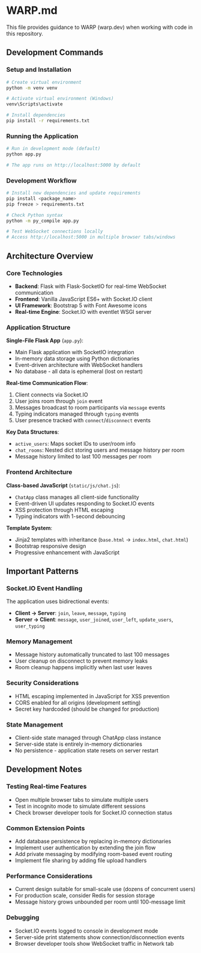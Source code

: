 # WARP.md

This file provides guidance to WARP (warp.dev) when working with code in this repository.

## Development Commands

### Setup and Installation
```bash
# Create virtual environment
python -m venv venv

# Activate virtual environment (Windows)
venv\Scripts\activate

# Install dependencies
pip install -r requirements.txt
```

### Running the Application
```bash
# Run in development mode (default)
python app.py

# The app runs on http://localhost:5000 by default
```

### Development Workflow
```bash
# Install new dependencies and update requirements
pip install <package_name>
pip freeze > requirements.txt

# Check Python syntax
python -m py_compile app.py

# Test WebSocket connections locally
# Access http://localhost:5000 in multiple browser tabs/windows
```

## Architecture Overview

### Core Technologies
- **Backend**: Flask with Flask-SocketIO for real-time WebSocket communication
- **Frontend**: Vanilla JavaScript ES6+ with Socket.IO client
- **UI Framework**: Bootstrap 5 with Font Awesome icons
- **Real-time Engine**: Socket.IO with eventlet WSGI server

### Application Structure

**Single-File Flask App** (`app.py`):
- Main Flask application with SocketIO integration
- In-memory data storage using Python dictionaries
- Event-driven architecture with WebSocket handlers
- No database - all data is ephemeral (lost on restart)

**Real-time Communication Flow**:
1. Client connects via Socket.IO
2. User joins room through `join` event
3. Messages broadcast to room participants via `message` events  
4. Typing indicators managed through `typing` events
5. User presence tracked with `connect`/`disconnect` events

**Key Data Structures**:
- `active_users`: Maps socket IDs to user/room info
- `chat_rooms`: Nested dict storing users and message history per room
- Message history limited to last 100 messages per room

### Frontend Architecture

**Class-based JavaScript** (`static/js/chat.js`):
- `ChatApp` class manages all client-side functionality
- Event-driven UI updates responding to Socket.IO events
- XSS protection through HTML escaping
- Typing indicators with 1-second debouncing

**Template System**:
- Jinja2 templates with inheritance (`base.html` → `index.html`, `chat.html`)
- Bootstrap responsive design
- Progressive enhancement with JavaScript

## Important Patterns

### Socket.IO Event Handling
The application uses bidirectional events:
- **Client → Server**: `join`, `leave`, `message`, `typing`
- **Server → Client**: `message`, `user_joined`, `user_left`, `update_users`, `user_typing`

### Memory Management
- Message history automatically truncated to last 100 messages
- User cleanup on disconnect to prevent memory leaks
- Room cleanup happens implicitly when last user leaves

### Security Considerations
- HTML escaping implemented in JavaScript for XSS prevention
- CORS enabled for all origins (development setting)
- Secret key hardcoded (should be changed for production)

### State Management
- Client-side state managed through ChatApp class instance
- Server-side state is entirely in-memory dictionaries
- No persistence - application state resets on server restart

## Development Notes

### Testing Real-time Features
- Open multiple browser tabs to simulate multiple users
- Test in incognito mode to simulate different sessions  
- Check browser developer tools for Socket.IO connection status

### Common Extension Points
- Add database persistence by replacing in-memory dictionaries
- Implement user authentication by extending the join flow
- Add private messaging by modifying room-based event routing
- Implement file sharing by adding file upload handlers

### Performance Considerations  
- Current design suitable for small-scale use (dozens of concurrent users)
- For production scale, consider Redis for session storage
- Message history grows unbounded per room until 100-message limit

### Debugging
- Socket.IO events logged to console in development mode
- Server-side print statements show connection/disconnection events
- Browser developer tools show WebSocket traffic in Network tab